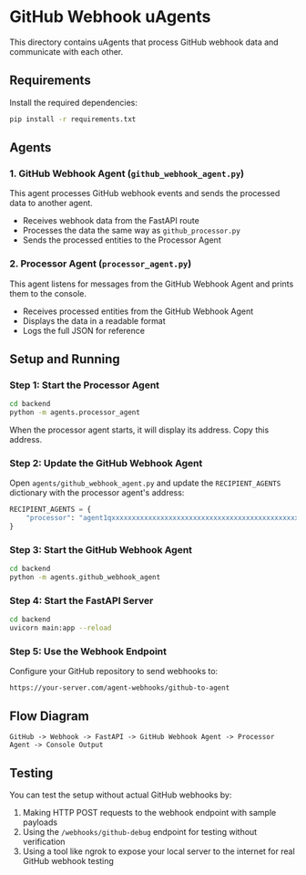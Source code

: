 # GitHub Webhook uAgents

This directory contains uAgents that process GitHub webhook data and communicate with each other.

## Requirements

Install the required dependencies:

```bash
pip install -r requirements.txt
```

## Agents

### 1. GitHub Webhook Agent (`github_webhook_agent.py`)

This agent processes GitHub webhook events and sends the processed data to another agent.

- Receives webhook data from the FastAPI route
- Processes the data the same way as `github_processor.py`
- Sends the processed entities to the Processor Agent

### 2. Processor Agent (`processor_agent.py`)

This agent listens for messages from the GitHub Webhook Agent and prints them to the console.

- Receives processed entities from the GitHub Webhook Agent
- Displays the data in a readable format
- Logs the full JSON for reference

## Setup and Running

### Step 1: Start the Processor Agent

```bash
cd backend
python -m agents.processor_agent
```

When the processor agent starts, it will display its address. Copy this address.

### Step 2: Update the GitHub Webhook Agent

Open `agents/github_webhook_agent.py` and update the `RECIPIENT_AGENTS` dictionary with the processor agent's address:

```python
RECIPIENT_AGENTS = {
    "processor": "agent1qxxxxxxxxxxxxxxxxxxxxxxxxxxxxxxxxxxxxxxxxxxxxxxxxxxxxxxx"  # Replace with the actual address
}
```

### Step 3: Start the GitHub Webhook Agent

```bash
cd backend
python -m agents.github_webhook_agent
```

### Step 4: Start the FastAPI Server

```bash
cd backend
uvicorn main:app --reload
```

### Step 5: Use the Webhook Endpoint

Configure your GitHub repository to send webhooks to:

```
https://your-server.com/agent-webhooks/github-to-agent
```

## Flow Diagram

```
GitHub -> Webhook -> FastAPI -> GitHub Webhook Agent -> Processor Agent -> Console Output
```

## Testing

You can test the setup without actual GitHub webhooks by:

1. Making HTTP POST requests to the webhook endpoint with sample payloads
2. Using the `/webhooks/github-debug` endpoint for testing without verification
3. Using a tool like ngrok to expose your local server to the internet for real GitHub webhook testing 